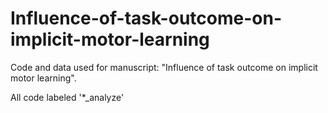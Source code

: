 # Influence-of-task-outcome-on-implicit-motor-learning

Code and data used for manuscript: "Influence of task outcome on implicit motor learning".

All code labeled '*_analyze' 
